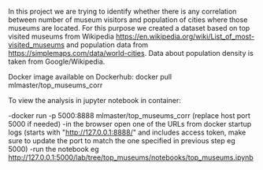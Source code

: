 In this project we are trying to identify whether there is any correlation between number of museum visitors and population of cities where those museums are located. For this purpose we created a dataset based on top visited museums from Wikipedia https://en.wikipedia.org/wiki/List_of_most-visited_museums and population data from https://simplemaps.com/data/world-cities. Data about population density is taken from Google/Wikipedia.


Docker image available on Dockerhub: docker pull mlmaster/top_museums_corr

To view the analysis in jupyter notebook in container: 

-docker run -p 5000:8888 mlmaster/top_museums_corr (replace host port 5000 if needed)
-in the browser open one of the URLs from docker startup logs (starts with  "http://127.0.0.1:8888/" and includes access token, make sure to update the port to match the one specified in previous step eg 5000)
-run the notebook eg http://127.0.0.1:5000/lab/tree/top_museums/notebooks/top_museums.ipynb
 